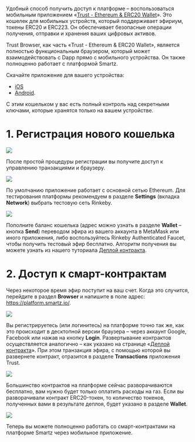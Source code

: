 <!-- TITLE: Деплой контракта через Trust Wallet -->
<!-- SUBTITLE: Как работать с платформой через мобильное приложение Trust Wallet и встроенный в кошелек Trust Browser -->

Удобный способ получить доступ к платформе – воспользоваться мобильным приложением «[Trust - Ethereum & ERC20 Wallet](https://trustwalletapp.com/)». Это кошелек для мобильных устройств, который поддерживает эфириум, токены ERC20 и ERC223. Он обеспечивает безопасные операции получения, отправки и хранения ваших цифровых активов. 

Trust Browser, как часть «Trust - Ethereum & ERC20 Wallet», является полностью функциональным браузером, который может взаимодействовать с Dapp прямо с мобильного устройства. Он также полноценно работает с платформой Smartz.

Скачайте приложение для вашего устройства:

* [iOS](https://itunes.apple.com/us/app/trust-ethereum-wallet/id1288339409)
* [Android](https://play.google.com/store/apps/details?id=com.wallet.crypto.trustapp).

С этим кошельком у вас есть полный контроль над секретными ключами, которые хранятся только на вашем устройстве.

# 1. Регистрация нового кошелька

![](/uploads/trust-wallet/trust-1.jpg)

После простой процедуры регистрации вы получите доступ к управлению транзакциями и браузеру.

![](/uploads/trust-wallet/trust-2.jpg)

По умолчанию приложение работает с основной сетью Ethereum. Для тестирования платформы рекомендуем в разделе **Settings** (вкладка **Network**) выбрать тестовую сеть Rinkeby.

![](/uploads/trust-wallet/trust-3.jpg)

Пополните баланс кошелька (адрес можно узнать в разделе **Wallet** – кнопка **Send**) переводом эфира из вашего аккаунта в MetaMask или иного приложения, либо воспользуйтесь Rinkeby Authenticated Faucet, чтобы получить тестовый эфир бесплатно. Алгоритм получения вы можете узнать из нашего туториала [Деплой контракта](simple-ico).

# 2. Доступ к смарт-контрактам

Через некоторое время эфир поступит на ваш счет. Когда это случится, перейдите в раздел **Browser** и напишите в поле адрес: https://platform.smartz.io/.

![](/uploads/trust-wallet/trust-4.jpg)

Вы регистрируетесь (или логинитесь) на платформе точно так же, как это происходит в десктопной версии браузера – через аккаунт Google, Facebook или нажав на кнопку **Login**.
Развертывание контрактов осуществляется аналогично – как указано на странице «[Деплой контракта](simple-ico)». При этом транзакция эфира, с помощью которой вы развернете контракт, отразится в разделе **Transactions**  приложения Trust.

![](/uploads/trust-wallet/trust-5.jpg)

Большинство контрактов на платформе сейчас разворачиваются бесплатно, вам нужно будет только оплатить расходы на газ.
Если вы разворачивали контракт ERC20-токен, то количество токенов, полученных вами в результате деплоя, будет указано в разделе **Wallet**.

![](/uploads/trust-wallet/trust-6.jpg)

Теперь вы можете полноценно работать со смарт-контрактами на платформе Smartz через мобильное приложение.